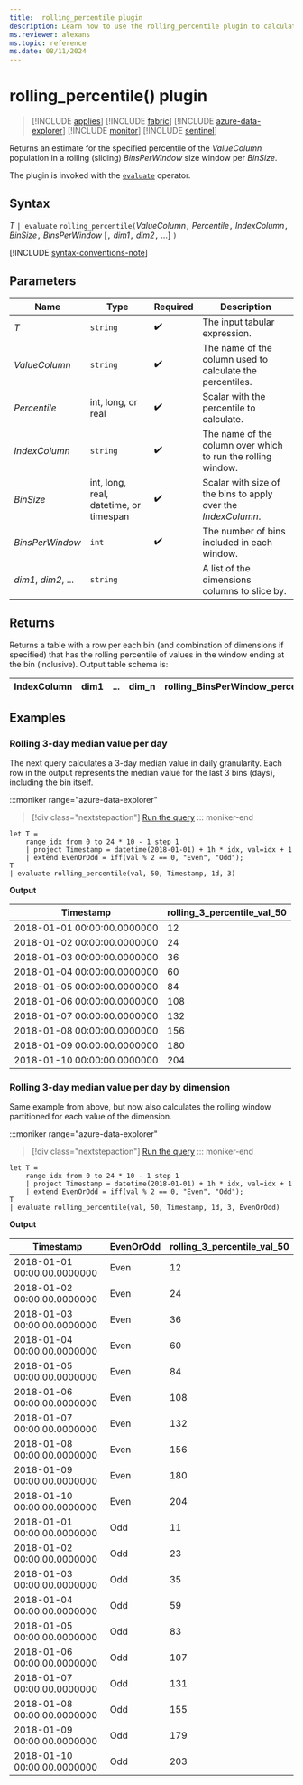 ```yaml
---
title:  rolling_percentile plugin
description: Learn how to use the rolling_percentile plugin to calculate an estimate of the rolling percentile per bin for the specified value column.
ms.reviewer: alexans
ms.topic: reference
ms.date: 08/11/2024
---
```

# rolling_percentile() plugin

> [!INCLUDE [applies](../includes/applies-to-version/applies.md)] [!INCLUDE [fabric](../includes/applies-to-version/fabric.md)] [!INCLUDE [azure-data-explorer](../includes/applies-to-version/azure-data-explorer.md)] [!INCLUDE [monitor](../includes/applies-to-version/monitor.md)] [!INCLUDE [sentinel](../includes/applies-to-version/sentinel.md)]

Returns an estimate for the specified percentile of the *ValueColumn* population in a rolling (sliding) *BinsPerWindow* size window per *BinSize*.

The plugin is invoked with the [`evaluate`](evaluate-operator.md) operator.

## Syntax

*T* `| evaluate` `rolling_percentile(`*ValueColumn*`,` *Percentile*`,` *IndexColumn*`,` *BinSize*`,` *BinsPerWindow*  [`,` *dim1*`,` *dim2*`,` ...] `)`

[!INCLUDE [syntax-conventions-note](../includes/syntax-conventions-note.md)]

## Parameters

| Name | Type | Required | Description |
|--|--|--|--|
| *T*| `string` |  :heavy_check_mark: | The input tabular expression.|
| *ValueColumn*| `string` |  :heavy_check_mark:| The name of the column used to calculate the percentiles.|
| *Percentile*| int, long, or real |  :heavy_check_mark:| Scalar with the percentile to calculate.|
| *IndexColumn*| `string` |  :heavy_check_mark:| The name of the column over which to run the rolling window.|
| *BinSize*| int, long, real, datetime, or timespan |  :heavy_check_mark:| Scalar with size of the bins to apply over the *IndexColumn*.|
| *BinsPerWindow*| `int` |  :heavy_check_mark:| The number of bins included in each window.|
| *dim1*, *dim2*, ... | `string` | | A list of the dimensions columns to slice by.|

## Returns

Returns a table with a row per each bin (and combination of dimensions if specified) that has the rolling percentile of values in the window ending at the bin (inclusive).
Output table schema is:

|IndexColumn|dim1|...|dim_n|rolling_BinsPerWindow_percentile_ValueColumn_Pct
|---|---|---|---|---|

## Examples

### Rolling 3-day median value per day

The next query calculates a 3-day median value in daily granularity. Each row in the output represents the median value for the last 3 bins (days), including the bin itself.

:::moniker range="azure-data-explorer"
> [!div class="nextstepaction"]
> <a href="https://dataexplorer.azure.com/clusters/help/databases/Samples?query=H4sIAAAAAAAAAz2OwQqDMAyG7z7FjzDQWaF1GwyGx529eB9io+uotdRueNjDL+5gCYSQ7/9SSxEtaiTgFzo3EoxeMYR5gkScUZ1xhJIoobBE8lB/9Asf5hf1nDYTLbGbPFt0FynynFVSXUupuHIUUE92sFbg09l68xe7htZITuP+IdeERmu2mGHIGMQBFeoaUiDd1il3BtL8lrRAwlGG3nwRYbbWuPHhKfTkorG05QUuHN2/J6C0wCn/AfIZwjfyAAAA" target="_blank">Run the query</a>
::: moniker-end

```kusto
let T = 
    range idx from 0 to 24 * 10 - 1 step 1
    | project Timestamp = datetime(2018-01-01) + 1h * idx, val=idx + 1
    | extend EvenOrOdd = iff(val % 2 == 0, "Even", "Odd");
T  
| evaluate rolling_percentile(val, 50, Timestamp, 1d, 3)
```

**Output**

|Timestamp|rolling_3_percentile_val_50|
|---|---|
|2018-01-01 00:00:00.0000000| 12|
|2018-01-02 00:00:00.0000000| 24|
|2018-01-03 00:00:00.0000000| 36|
|2018-01-04 00:00:00.0000000| 60|
|2018-01-05 00:00:00.0000000| 84|
|2018-01-06 00:00:00.0000000| 108|
|2018-01-07 00:00:00.0000000| 132|
|2018-01-08 00:00:00.0000000| 156|
|2018-01-09 00:00:00.0000000| 180|
|2018-01-10 00:00:00.0000000| 204|

### Rolling 3-day median value per day by dimension

Same example from above, but now also calculates the rolling window partitioned for each value of the dimension.

:::moniker range="azure-data-explorer"
> [!div class="nextstepaction"]
> <a href="https://dataexplorer.azure.com/clusters/help/databases/Samples?query=H4sIAAAAAAAAA0WOQQuDMAyF7/6KhzDQWaF1GwyGx529eB9io+uoVWonHvbjF3dwIRBC3vteLAXUKBGByzeuJxi9ovPjAIkwojjjCCWRQ2EONEH9pB9MfnxRy24z0ByaYWKKbgIF3pNCqmsuFXeKDOrJDMYKLI0tN362Y2gN5DTuC7nKV1ozxXRdwkIcUKAsIQXi7RzzZEGc3qIaiNjKojcnwo/WGtc/JvItuWAsbX6BC1v39wSUFjiJf1T6BZy1q2z9AAAA" target="_blank">Run the query</a>
::: moniker-end

```kusto
let T = 
    range idx from 0 to 24 * 10 - 1 step 1
    | project Timestamp = datetime(2018-01-01) + 1h * idx, val=idx + 1
    | extend EvenOrOdd = iff(val % 2 == 0, "Even", "Odd");
T  
| evaluate rolling_percentile(val, 50, Timestamp, 1d, 3, EvenOrOdd)
```

**Output**

|Timestamp| EvenOrOdd| rolling_3_percentile_val_50|
|---|---|---|
|2018-01-01 00:00:00.0000000| Even| 12|
|2018-01-02 00:00:00.0000000| Even| 24|
|2018-01-03 00:00:00.0000000| Even| 36|
|2018-01-04 00:00:00.0000000| Even| 60|
|2018-01-05 00:00:00.0000000| Even| 84|
|2018-01-06 00:00:00.0000000| Even| 108|
|2018-01-07 00:00:00.0000000| Even| 132|
|2018-01-08 00:00:00.0000000| Even| 156|
|2018-01-09 00:00:00.0000000| Even| 180|
|2018-01-10 00:00:00.0000000| Even| 204|
|2018-01-01 00:00:00.0000000| Odd| 11|
|2018-01-02 00:00:00.0000000| Odd|    23|
|2018-01-03 00:00:00.0000000| Odd| 35|
|2018-01-04 00:00:00.0000000| Odd| 59|
|2018-01-05 00:00:00.0000000| Odd| 83|
|2018-01-06 00:00:00.0000000| Odd| 107|
|2018-01-07 00:00:00.0000000| Odd| 131|
|2018-01-08 00:00:00.0000000| Odd| 155|
|2018-01-09 00:00:00.0000000| Odd| 179|
|2018-01-10 00:00:00.0000000| Odd| 203|
